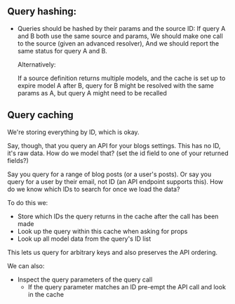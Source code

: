 ## Query hashing:

* Queries should be hashed by their params and the source ID:
  If query A and B both use the same source and params,
  We should make one call to the source (given an advanced resolver),
  And we should report the same status for query A and B.

  Alternatively:

  If a source definition returns multiple models,
  and the cache is set up to expire model A after B,
  query for B might be resolved with the same params as A,
  but query A might need to be recalled

## Query caching

We're storing everything by ID, which is okay.

Say, though, that you query an API for your blogs settings. This has no ID,
it's raw data. How do we model that? (set the id field to one of your returned
fields?)

Say you query for a range of blog posts (or a user's posts). Or say you query
for a user by their email, not ID (an API endpoint supports this). How do we
know which IDs to search for once we load the data?

To do this we:
- Store which IDs the query returns in the cache after the call has been made
- Look up the query within this cache when asking for props
- Look up all model data from the query's ID list

This lets us query for arbitrary keys and also preserves the API ordering.

We can also:
- Inspect the query parameters of the query call
  - If the query parameter matches an ID pre-empt the API call and look in the
	cache
